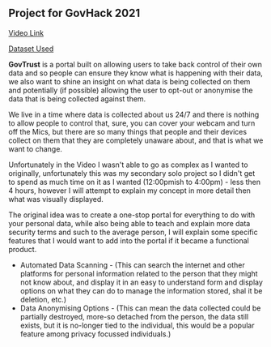 ## Project for GovHack 2021

[Video Link](https://drive.google.com/file/d/1VeXwjfhSSz-QXVppK8h8R2dZPqLyTBDa/view?usp=sharing)

[Dataset Used](https://data.sa.gov.au/data/dataset/covid-safe-checkins)

**GovTrust** is a portal built on allowing users to take back control of their own data and so people can ensure they know what is happening with their data, we also want to shine an insight on what data is being collected on them and potentially (if possible) allowing the user to opt-out or anonymise the data that is being collected against them.

We live in a time where data is collected about us 24/7 and there is nothing to allow people to control that, sure, you can cover your webcam and turn off the Mics, but there are so many things that people and their devices collect on them that they are completely unaware about, and that is what we want to change.

Unfortunately in the Video I wasn't able to go as complex as I wanted to originally, unfortunately this was my secondary solo project so I didn't get to spend as much time on it as I wanted (12:00pmish to 4:00pm) - less then 4 hours, however I will attempt to explain my concept in more detail then what was visually displayed.

The original idea was to create a one-stop portal for everything to do with your personal data, while also being able to teach and explain more data security terms and such to the average person, I will explain some specific features that I would want to add into the portal if it became a functional product.

- Automated Data Scanning - (This can search the internet and other platforms for personal information related to the person that they might not know about, and display it in an easy to understand form and display options on what they can do to manage the information stored, shal it be deletion, etc.)
- Data Anonymising Options - (This can mean the data collected could be partially destroyed, more-so detached from the person, the data still exists, but it is no-longer tied to the individual, this would be a popular feature among privacy focussed individuals.)

